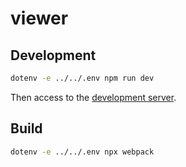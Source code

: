 # viewer

## Development

```bash
dotenv -e ../../.env npm run dev
```

Then access to the [development server](http://localhost:8080/github/sqlite/sqlite).

## Build

```bash
dotenv -e ../../.env npx webpack
```
